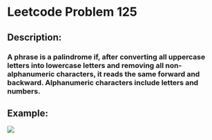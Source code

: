 # Leetcode Problem 125

## Description: 
### A phrase is a palindrome if, after converting all uppercase letters into lowercase letters and removing all non-alphanumeric characters, it reads the same forward and backward. Alphanumeric characters include letters and numbers.


## Example: 
<img src = "https://github.com/user-attachments/assets/2c002608-ff9a-46b7-9892-a31718a20a15">

